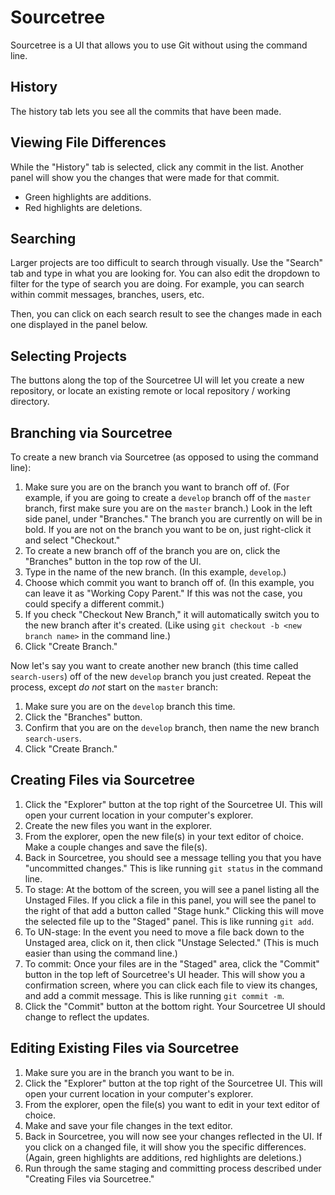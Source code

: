 # Sourcetree

Sourcetree is a UI that allows you to use Git without using the command line.


## History

The history tab lets you see all the commits that have been made.


## Viewing File Differences

While the "History" tab is selected, click any commit in the list.  Another panel will show you the changes that were made for that commit.

- Green highlights are additions.
- Red highlights are deletions.


## Searching

Larger projects are too difficult to search through visually.  Use the "Search" tab and type in what you are looking for.  You can also edit the dropdown to filter for the type of search you are doing.  For example, you can search within commit messages, branches, users, etc.

Then, you can click on each search result to see the changes made in each one displayed in the panel below.


## Selecting Projects

The buttons along the top of the Sourcetree UI will let you create a new repository, or locate an existing remote or local repository / working directory.


## Branching via Sourcetree

To create a new branch via Sourcetree (as opposed to using the command line):

1. Make sure you are on the branch you want to branch off of.  (For example, if you are going to create a `develop` branch off of the `master` branch, first make sure you are on the `master` branch.)  Look in the left side panel, under "Branches."  The branch you are currently on will be in bold.  If you are not on the branch you want to be on, just right-click it and select "Checkout."
2. To create a new branch off of the branch you are on, click the "Branches" button in the top row of the UI.
3. Type in the name of the new branch.  (In this example, `develop`.)
4. Choose which commit you want to branch off of.  (In this example, you can leave it as "Working Copy Parent."  If this was not the case, you could specify a different commit.)
5. If you check "Checkout New Branch," it will automatically switch you to the new branch after it's created.  (Like using `git checkout -b <new branch name>` in the command line.)
6. Click "Create Branch."


Now let's say you want to create another new branch (this time called `search-users`) off of the new `develop` branch you just created.  Repeat the process, except *do not* start on the `master` branch:

1. Make sure you are on the `develop` branch this time.
2. Click the "Branches" button.
3. Confirm that you are on the `develop` branch, then name the new branch `search-users`.
4. Click "Create Branch."


## Creating Files via Sourcetree

1. Click the "Explorer" button at the top right of the Sourcetree UI.  This will open your current location in your computer's explorer.
2. Create the new files you want in the explorer.
3. From the explorer, open the new file(s) in your text editor of choice.  Make a couple changes and save the file(s).
4. Back in Sourcetree, you should see a message telling you that you have "uncommitted changes."  This is like running `git status` in the command line.
5. To stage: At the bottom of the screen, you will see a panel listing all the Unstaged Files.  If you click a file in this panel, you will see the panel to the right of that add a button called "Stage hunk."  Clicking this will move the selected file up to the "Staged" panel.  This is like running `git add`.
6. To UN-stage: In the event you need to move a file back down to the Unstaged area, click on it, then click "Unstage Selected."  (This is much easier than using the command line.)
7. To commit: Once your files are in the "Staged" area, click the "Commit" button in the top left of Sourcetree's UI header.  This will show you a confirmation screen, where you can click each file to view its changes, and add a commit message.  This is like running `git commit -m`.
8. Click the "Commit" button at the bottom right.  Your Sourcetree UI should change to reflect the updates.


## Editing Existing Files via Sourcetree

1. Make sure you are in the branch you want to be in.
2. Click the "Explorer" button at the top right of the Sourcetree UI.  This will open your current location in your computer's explorer.
3. From the explorer, open the file(s) you want to edit in your text editor of choice.
4. Make and save your file changes in the text editor.
5. Back in Sourcetree, you will now see your changes reflected in the UI.  If you click on a changed file, it will show you the specific differences.  (Again, green highlights are additions, red highlights are deletions.)
6. Run through the same staging and committing process described under "Creating Files via Sourcetree."